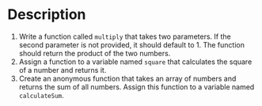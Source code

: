 # Description

1. Write a function called `multiply` that takes two parameters. If the second parameter is not provided, it should default to 1. The function should return the product of the two numbers.
2. Assign a function to a variable named `square` that calculates the square of a number and returns it.
3. Create an anonymous function that takes an array of numbers and returns the sum of all numbers. Assign this function to a variable named `calculateSum`.
